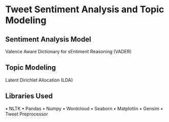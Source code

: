 # Tweet Sentiment Analysis and Topic Modeling

## Sentiment Analysis Model

Valence Aware Dictionary for sEntiment Reasoning (VADER)

## Topic Modeling

Latent Dirichlet Allocation (LDA)

## Libraries Used
• NLTK
• Pandas
• Numpy
• Wordcloud
• Seaborn
• Matplotlin
• Gensim
• Tweet Preprocessor

